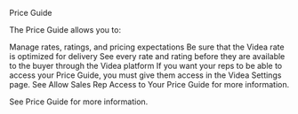 Price Guide

The Price Guide allows you to:

Manage rates, ratings, and pricing expectations
Be sure that the Videa rate is optimized for delivery
See every rate and rating before they are available to the buyer through the Videa platform
If you want your reps to be able to access your Price Guide, you must give them access in the Videa Settings page. See Allow Sales Rep Access to Your Price Guide for more information.

See Price Guide for more information.
